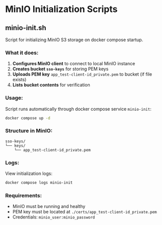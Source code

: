 # MinIO Initialization Scripts

## minio-init.sh

Script for initializing MinIO S3 storage on docker compose startup.

### What it does:

1. **Configures MinIO client** to connect to local MinIO instance
2. **Creates bucket `sso-keys`** for storing PEM keys
3. **Uploads PEM key** `app_test-client-id_private.pem` to bucket (if file exists)
4. **Lists bucket contents** for verification

### Usage:

Script runs automatically through docker compose service `minio-init`:

```bash
docker compose up -d
```

### Structure in MinIO:

```
sso-keys/
└── keys/
    └── app_test-client-id_private.pem
```

### Logs:

View initialization logs:

```bash
docker compose logs minio-init
```

### Requirements:

- MinIO must be running and healthy
- PEM key must be located at `./certs/app_test-client-id_private.pem`
- Credentials: `minio_user:minio_password`
